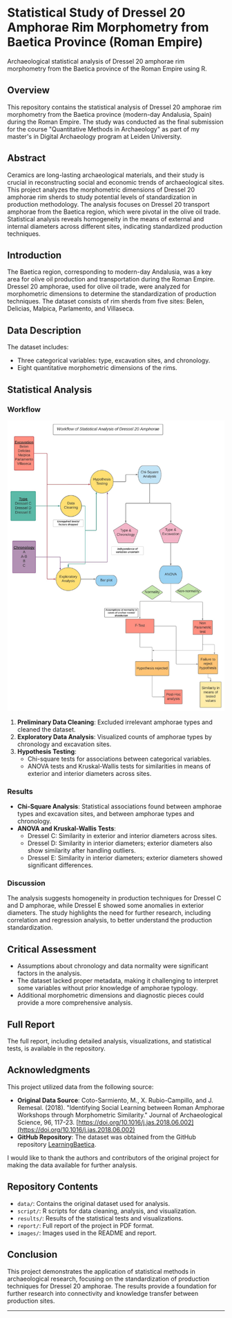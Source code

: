 # Statistical Study of Dressel 20 Amphorae Rim Morphometry from Baetica Province (Roman Empire)
Archaeological statistical analysis of Dressel 20 amphorae rim morphometry from the Baetica province of the Roman Empire using R. 

## Overview

This repository contains the statistical analysis of Dressel 20 amphorae rim morphometry from the Baetica province (modern-day Andalusia, Spain) during the Roman Empire. The study was conducted as the final submission for the course "Quantitative Methods in Archaeology" as part of my master's in Digital Archaeology program at Leiden University.

## Abstract

Ceramics are long-lasting archaeological materials, and their study is crucial in reconstructing social and economic trends of archaeological sites. This project analyzes the morphometric dimensions of Dressel 20 amphorae rim sherds to study potential levels of standardization in production methodology. The analysis focuses on Dressel 20 transport amphorae from the Baetica region, which were pivotal in the olive oil trade. Statistical analysis reveals homogeneity in the means of external and internal diameters across different sites, indicating standardized production techniques.

## Introduction

The Baetica region, corresponding to modern-day Andalusia, was a key area for olive oil production and transportation during the Roman Empire. Dressel 20 amphorae, used for olive oil trade, were analyzed for morphometric dimensions to determine the standardization of production techniques. The dataset consists of rim sherds from five sites: Belen, Delicias, Malpica, Parlamento, and Villaseca.

## Data Description

The dataset includes:
- Three categorical variables: type, excavation sites, and chronology.
- Eight quantitative morphometric dimensions of the rims.

## Statistical Analysis

### Workflow

![Workflow of statistical analysis](images/workflow.png)

1. **Preliminary Data Cleaning**: Excluded irrelevant amphorae types and cleaned the dataset.
2. **Exploratory Data Analysis**: Visualized counts of amphorae types by chronology and excavation sites.
3. **Hypothesis Testing**:
   - Chi-square tests for associations between categorical variables.
   - ANOVA tests and Kruskal-Wallis tests for similarities in means of exterior and interior diameters across sites.

### Results

- **Chi-Square Analysis**: Statistical associations found between amphorae types and excavation sites, and between amphorae types and chronology.
- **ANOVA and Kruskal-Wallis Tests**: 
  - Dressel C: Similarity in exterior and interior diameters across sites.
  - Dressel D: Similarity in interior diameters; exterior diameters also show similarity after handling outliers.
  - Dressel E: Similarity in interior diameters; exterior diameters showed significant differences.

### Discussion

The analysis suggests homogeneity in production techniques for Dressel C and D amphorae, while Dressel E showed some anomalies in exterior diameters. The study highlights the need for further research, including correlation and regression analysis, to better understand the production standardization.

## Critical Assessment

- Assumptions about chronology and data normality were significant factors in the analysis.
- The dataset lacked proper metadata, making it challenging to interpret some variables without prior knowledge of amphorae typology.
- Additional morphometric dimensions and diagnostic pieces could provide a more comprehensive analysis.

## Full Report

The full report, including detailed analysis, visualizations, and statistical tests, is available in the repository.

## Acknowledgments

This project utilized data from the following source:

- **Original Data Source**: Coto-Sarmiento, M., X. Rubio-Campillo, and J. Remesal. (2018). "Identifying Social Learning between Roman Amphorae Workshops through Morphometric Similarity." Journal of Archaeological Science, 96, 117-23. [https://doi.org/10.1016/j.jas.2018.06.002](https://doi.org/10.1016/j.jas.2018.06.002)
- **GitHub Repository**: The dataset was obtained from the GitHub repository [LearningBaetica](https://github.com/Mcotsar/LearningBaetica).

I would like to thank the authors and contributors of the original project for making the data available for further analysis.

## Repository Contents

- `data/`: Contains the original dataset used for analysis.
- `script/`: R scripts for data cleaning, analysis, and visualization.
- `results/`: Results of the statistical tests and visualizations.
- `report/`: Full report of the project in PDF format.
- `images/`: Images used in the README and report.

## Conclusion

This project demonstrates the application of statistical methods in archaeological research, focusing on the standardization of production techniques for Dressel 20 amphorae. The results provide a foundation for further research into connectivity and knowledge transfer between production sites.

---
